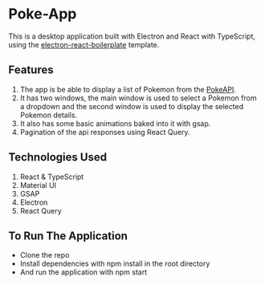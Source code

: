 # Poke-App

This is a desktop application built with Electron and React with TypeScript, using the [electron-react-boilerplate](https://github.com/electron-react-boilerplate/electron-react-boilerplate) template.

## Features

1. The app is be able to display a list of Pokemon from the [PokeAPI](https://pokeapi.co/).
2. It has two windows, the main window is used to select a Pokemon from a dropdown and the second window is used to display the selected Pokemon details.
3. It also has some basic animations baked into it with gsap.
4. Pagination of the api responses using React Query.

## Technologies Used

1. React & TypeScript
2. Material UI
3. GSAP
4. Electron
5. React Query

## To Run The Application

- Clone the repo
- Install dependencies with npm install in the root directory
- And run the application with npm start
